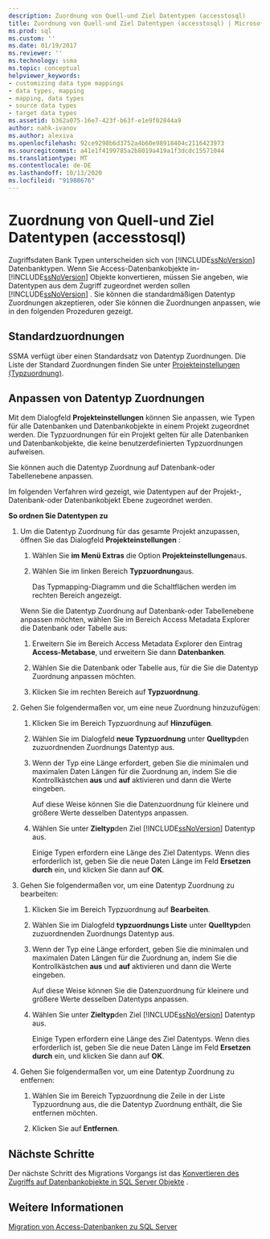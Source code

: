 ```yaml
---
description: Zuordnung von Quell-und Ziel Datentypen (accesstosql)
title: Zuordnung von Quell-und Ziel Datentypen (accesstosql) | Microsoft-Dokumentation
ms.prod: sql
ms.custom: ''
ms.date: 01/19/2017
ms.reviewer: ''
ms.technology: ssma
ms.topic: conceptual
helpviewer_keywords:
- customizing data type mappings
- data types, mapping
- mapping, data types
- source data types
- target data types
ms.assetid: b362a075-16e7-423f-b63f-e1e9f02844a9
author: nahk-ivanov
ms.author: alexiva
ms.openlocfilehash: 92ce9298b6d3752a4b60e98918404c2116423973
ms.sourcegitcommit: a41e1f4199785a2b8019a419a1f3dcdc15571044
ms.translationtype: MT
ms.contentlocale: de-DE
ms.lasthandoff: 10/13/2020
ms.locfileid: "91988676"
---
```

# <a name="mapping-source-and-target-data-types-accesstosql"></a>Zuordnung von Quell-und Ziel Datentypen (accesstosql)
Zugriffsdaten Bank Typen unterscheiden sich von [!INCLUDE[ssNoVersion](../../includes/ssnoversion-md.md)] Datenbanktypen. Wenn Sie Access-Datenbankobjekte in- [!INCLUDE[ssNoVersion](../../includes/ssnoversion-md.md)] Objekte konvertieren, müssen Sie angeben, wie Datentypen aus dem Zugriff zugeordnet werden sollen [!INCLUDE[ssNoVersion](../../includes/ssnoversion-md.md)] . Sie können die standardmäßigen Datentyp Zuordnungen akzeptieren, oder Sie können die Zuordnungen anpassen, wie in den folgenden Prozeduren gezeigt.  
  
## <a name="default-mappings"></a>Standardzuordnungen  
SSMA verfügt über einen Standardsatz von Datentyp Zuordnungen. Die Liste der Standard Zuordnungen finden Sie unter [Projekteinstellungen (Typzuordnung)](./project-settings-type-mapping-accesstosql.md).  
  
## <a name="customizing-data-type-mappings"></a>Anpassen von Datentyp Zuordnungen  
Mit dem Dialogfeld **Projekteinstellungen** können Sie anpassen, wie Typen für alle Datenbanken und Datenbankobjekte in einem Projekt zugeordnet werden. Die Typzuordnungen für ein Projekt gelten für alle Datenbanken und Datenbankobjekte, die keine benutzerdefinierten Typzuordnungen aufweisen.  
  
Sie können auch die Datentyp Zuordnung auf Datenbank-oder Tabellenebene anpassen.  
  
Im folgenden Verfahren wird gezeigt, wie Datentypen auf der Projekt-, Datenbank-oder Datenbankobjekt Ebene zugeordnet werden.  
  
**So ordnen Sie Datentypen zu**  
  
1.  Um die Datentyp Zuordnung für das gesamte Projekt anzupassen, öffnen Sie das Dialogfeld **Projekteinstellungen** :  
  
    1.  Wählen Sie **im Menü Extras** die Option **Projekteinstellungen**aus.  
  
    2.  Wählen Sie im linken Bereich **Typzuordnung**aus.  
  
        Das Typmapping-Diagramm und die Schaltflächen werden im rechten Bereich angezeigt.  
  
    Wenn Sie die Datentyp Zuordnung auf Datenbank-oder Tabellenebene anpassen möchten, wählen Sie im Bereich Access Metadata Explorer die Datenbank oder Tabelle aus:  
  
    1.  Erweitern Sie im Bereich Access Metadata Explorer den Eintrag **Access-Metabase**, und erweitern Sie dann **Datenbanken**.  
  
    2.  Wählen Sie die Datenbank oder Tabelle aus, für die Sie die Datentyp Zuordnung anpassen möchten.  
  
    3.  Klicken Sie im rechten Bereich auf **Typzuordnung**.  
  
2.  Gehen Sie folgendermaßen vor, um eine neue Zuordnung hinzuzufügen:  
  
    1.  Klicken Sie im Bereich Typzuordnung auf **Hinzufügen**.  
  
    2.  Wählen Sie im Dialogfeld **neue Typzuordnung** unter **Quelltyp**den zuzuordnenden Zuordnungs Datentyp aus.  
  
    3.  Wenn der Typ eine Länge erfordert, geben Sie die minimalen und maximalen Daten Längen für die Zuordnung an, indem Sie die Kontrollkästchen **aus** und **auf** aktivieren und dann die Werte eingeben.  
  
        Auf diese Weise können Sie die Datenzuordnung für kleinere und größere Werte desselben Datentyps anpassen.  
  
    4.  Wählen Sie unter **Zieltyp**den Ziel [!INCLUDE[ssNoVersion](../../includes/ssnoversion-md.md)] Datentyp aus.  
  
        Einige Typen erfordern eine Länge des Ziel Datentyps. Wenn dies erforderlich ist, geben Sie die neue Daten Länge im Feld **Ersetzen durch** ein, und klicken Sie dann auf **OK**.  
  
3.  Gehen Sie folgendermaßen vor, um eine Datentyp Zuordnung zu bearbeiten:  
  
    1.  Klicken Sie im Bereich Typzuordnung auf **Bearbeiten**.  
  
    2.  Wählen Sie im Dialogfeld **typzuordnungs Liste** unter **Quelltyp**den zuzuordnenden Zuordnungs Datentyp aus.  
  
    3.  Wenn der Typ eine Länge erfordert, geben Sie die minimalen und maximalen Daten Längen für die Zuordnung an, indem Sie die Kontrollkästchen **aus** und **auf** aktivieren und dann die Werte eingeben.  
  
        Auf diese Weise können Sie die Datenzuordnung für kleinere und größere Werte desselben Datentyps anpassen.  
  
    4.  Wählen Sie unter **Zieltyp**den Ziel [!INCLUDE[ssNoVersion](../../includes/ssnoversion-md.md)] Datentyp aus.  
  
        Einige Typen erfordern eine Länge des Ziel Datentyps. Wenn dies erforderlich ist, geben Sie die neue Daten Länge im Feld **Ersetzen durch** ein, und klicken Sie dann auf **OK**.  
  
4.  Gehen Sie folgendermaßen vor, um eine Datentyp Zuordnung zu entfernen:  
  
    1.  Wählen Sie im Bereich Typzuordnung die Zeile in der Liste Typzuordnung aus, die die Datentyp Zuordnung enthält, die Sie entfernen möchten.  
  
    2.  Klicken Sie auf **Entfernen**.  
  
## <a name="next-steps"></a>Nächste Schritte  
Der nächste Schritt des Migrations Vorgangs ist das [Konvertieren des Zugriffs auf Datenbankobjekte in SQL Server Objekte](converting-access-database-objects-accesstosql.md) .  
  
## <a name="see-also"></a>Weitere Informationen  
[Migration von Access-Datenbanken zu SQL Server](migrating-access-databases-to-sql-server-azure-sql-db-accesstosql.md)  

